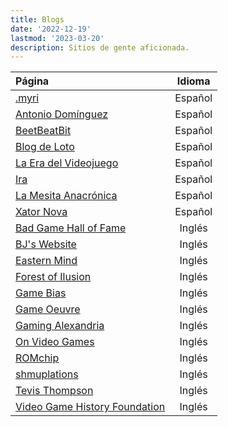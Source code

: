 ```yaml
---
title: Blogs
date: '2022-12-19'
lastmod: '2023-03-20'
description: Sitios de gente aficionada.
---
```


|Página                                                  										| Idioma |
|:------------------------------------------------------										|:------:|
|[.myri](https://imaginarysong.medium.com/)														|Español|
|[Antonio Domínguez](https://antoniodmgzp.wordpress.com/)										|Español|
|[BeetBeatBit](https://beetbeatbit.blogspot.com/)												|Español|
|[Blog de Loto](https://lablogdeloto.wordpress.com/)											|Español|
|[La Era del Videojuego](https://laeradelvideojuego.wordpress.com/)								|Español|
|[Ira](https://yosoyira.medium.com/)															|Español|
|[La Mesita Anacrónica](https://mesitaluder.blogspot.com/)										|Español|
|[Xator Nova](https://xatornova.blogspot.com/)													|Español|
|[Bad Game Hall of Fame](https://www.badgamehalloffame.com/)									|Inglés|
|[BJ's Website](https://beedge.neocities.org/)													|Inglés|
|[Eastern Mind](https://easternmind.tumblr.com/)												|Inglés|
|[Forest of Ilusion](https://forestillusion.com/)												|Inglés|
|[Game Bias](https://gamebias.wordpress.com/)													|Inglés|
|[Game Oeuvre](https://gameoeuvre.org/)															|Inglés|
|[Gaming Alexandria](https://www.gamingalexandria.com/)											|Inglés|
|[On Video Games](https://jmargaris.substack.com/)												|Inglés|
|[ROMchip](https://romchip.org/index.php/romchip-journal/index)									|Inglés|
|[shmuplations](https://shmuplations.com)														|Inglés|
|[Tevis Thompson](http://tevisthompson.com/)													|Inglés|
|[Video Game History Foundation](https://gamehistory.org/blog/)									|Inglés|
